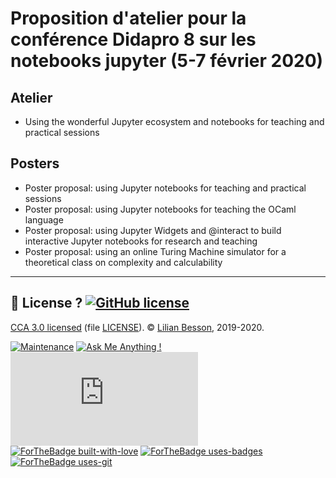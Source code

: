 # Proposition d'atelier pour la conférence Didapro 8 sur les notebooks jupyter (5-7 février 2020)

## Atelier

- Using the wonderful Jupyter ecosystem and notebooks for teaching and practical sessions

## Posters

- Poster proposal: using Jupyter notebooks for teaching and practical sessions
- Poster proposal: using Jupyter notebooks for teaching the OCaml language
- Poster proposal: using Jupyter Widgets and @interact to build interactive Jupyter notebooks for research and teaching
- Poster proposal: using an online Turing Machine simulator for a theoretical class on complexity and calculability

---

## :scroll: License ? [![GitHub license](https://img.shields.io/github/license/Naereen/Didapro8_2020__atelier_Notebook_Jupyter.svg)](https://github.com/Naereen/Didapro8_2020__atelier_Notebook_Jupyter/blob/master/LICENSE)
[CCA 3.0 licensed](https://creativecommons.org/licenses/by/3.0/) (file [LICENSE](LICENSE)).
© [Lilian Besson](https://GitHub.com/Naereen), 2019-2020.

[![Maintenance](https://img.shields.io/badge/Maintained%3F-yes-green.svg)](https://GitHub.com/Naereen/Didapro8_2020__atelier_Notebook_Jupyter/graphs/commit-activity)
[![Ask Me Anything !](https://img.shields.io/badge/Ask%20me-anything-1abc9c.svg)](https://GitHub.com/Naereen/ama)
[![Analytics](https://ga-beacon.appspot.com/UA-38514290-17/github.com/Naereen/Didapro8_2020__atelier_Notebook_Jupyter/READDidapro8_2020__atelier_Notebook_Jupyter.md?pixel)](https://GitHub.com/Naereen/Didapro8_2020__atelier_Notebook_Jupyter/)
[![ForTheBadge built-with-love](http://ForTheBadge.com/images/badges/built-with-love.svg)](https://GitHub.com/Naereen/)
[![ForTheBadge uses-badges](http://ForTheBadge.com/images/badges/uses-badges.svg)](http://ForTheBadge.com)
[![ForTheBadge uses-git](http://ForTheBadge.com/images/badges/uses-git.svg)](https://GitHub.com/)
